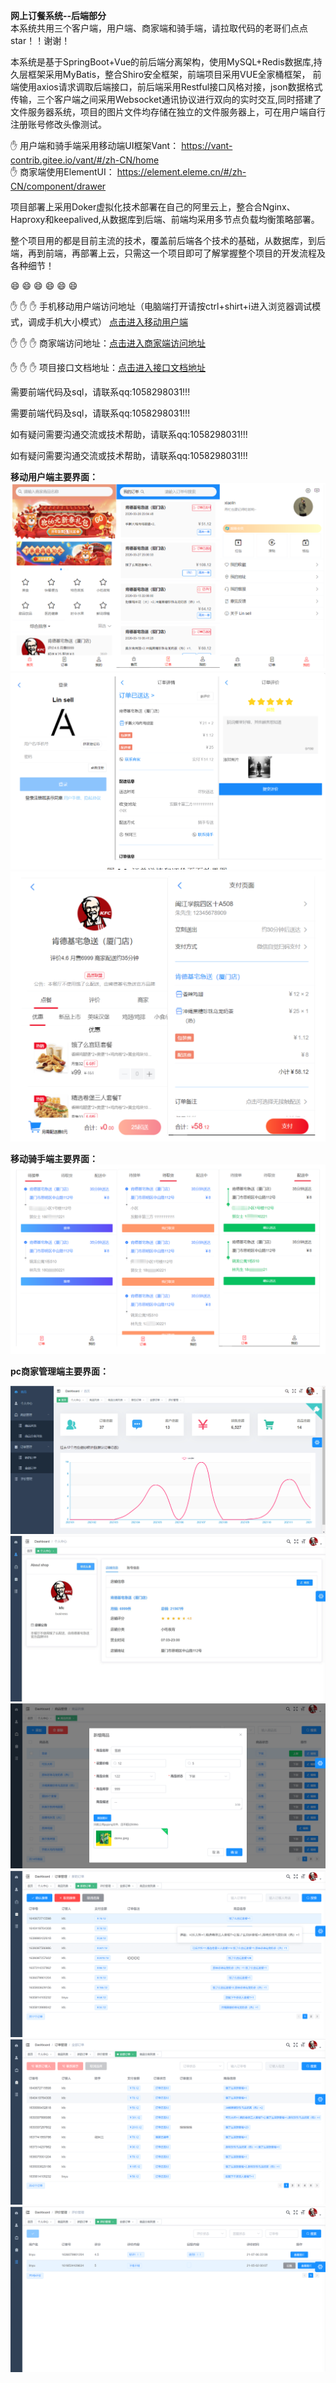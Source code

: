  **网上订餐系统--后端部分**  
本系统共用三个客户端，用户端、商家端和骑手端，请拉取代码的老哥们点点star！！谢谢！

本系统是基于SpringBoot+Vue的前后端分离架构，使用MySQL+Redis数据库,持久层框架采用MyBatis，整合Shiro安全框架，前端项目采用VUE全家桶框架，
前端使用axios请求调取后端接口，前后端采用Restful接口风格对接，json数据格式传输，三个客户端之间采用Websocket通讯协议进行双向的实时交互,同时搭建了
文件服务器系统，项目的图片文件均存储在独立的文件服务器上，可在用户端自行注册账号修改头像测试。
   
 :hand: 用户端和骑手端采用移动端UI框架Vant： https://vant-contrib.gitee.io/vant/#/zh-CN/home   
 :hand: 商家端使用ElementUI： https://element.eleme.cn/#/zh-CN/component/drawer

项目部署上采用Doker虚拟化技术部署在自己的阿里云上，整合合Nginx、Haproxy和keepalived,从数据库到后端、前端均采用多节点负载均衡策略部署。

整个项目用的都是目前主流的技术，覆盖前后端各个技术的基础，从数据库，到后端，再到前端，再部署上云，只需这一个项目即可了解掌握整个项目的开发流程及各种细节！

 :smile:  :smile:  :smile:  :smile:  :smile:  :smile: 

 :raised_hand:  :raised_hand:  :raised_hand: 手机移动用户端访问地址（电脑端打开请按ctrl+shirt+i进入浏览器调试模式，调成手机大小模式）
 [点击进入移动用户端](http://106.14.242.100:8018/#/user)

 :raised_hand:  :raised_hand:  :raised_hand: 商家端访问地址：[点击进入商家端访问地址](http://106.14.242.100:8017/#/login)

 :raised_hand:  :raised_hand:  :raised_hand: 项目接口文档地址：[点击进入接口文档地址](http://106.14.242.100:8086/doc.html)

需要前端代码及sql，请联系qq:1058298031!!!

需要前端代码及sql，请联系qq:1058298031!!!

如有疑问需要沟通交流或技术帮助，请联系qq:1058298031!!!

如有疑问需要沟通交流或技术帮助，请联系qq:1058298031!!!

**移动用户端主要界面：**    
![输入图片说明](src/main/resources/templates/images/%E7%94%A8%E6%88%B7%E7%AB%AF.png)
![输入图片说明](src/main/resources/templates/images/%E7%94%A8%E6%88%B7%E7%AB%AF3.png)
![输入图片说明](src/main/resources/templates/images/%E7%94%A8%E6%88%B7%E7%AB%AF4.png)

**移动骑手端主要界面：**    
![输入图片说明](src/main/resources/templates/images/%E9%AA%91%E6%89%8B%E7%AB%AF.png)


**pc商家管理端主要界面：**    

![输入图片说明](src/main/resources/templates/images/%E5%95%86%E5%AE%B6%E7%AB%AF.png)
![输入图片说明](src/main/resources/templates/images/%E5%95%86%E5%AE%B6%E7%AB%AF2.jpg)
![输入图片说明](src/main/resources/templates/images/%E5%95%86%E5%AE%B6%E7%AB%AF3.png)
![输入图片说明](src/main/resources/templates/images/%E5%95%86%E5%AE%B6%E7%AB%AF7.png)
![输入图片说明](src/main/resources/templates/images/%E5%95%86%E5%AE%B6%E7%AB%AF5.png)
![输入图片说明](src/main/resources/templates/images/%E5%95%86%E5%AE%B6%E7%AB%AF6.png)